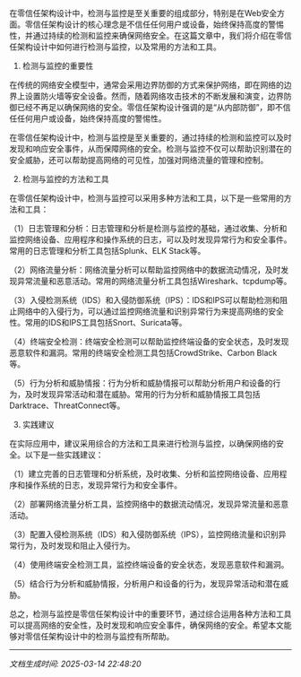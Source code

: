 在零信任架构设计中，检测与监控是至关重要的组成部分，特别是在Web安全方面。零信任架构设计的核心理念是不信任任何用户或设备，始终保持高度的警惕性，并通过持续的检测和监控来确保网络安全。在这篇文章中，我们将介绍在零信任架构设计中如何进行检测与监控，以及常用的方法和工具。

1. 检测与监控的重要性

在传统的网络安全模型中，通常会采用边界防御的方式来保护网络，即在网络的边界上设置防火墙等安全设备。然而，随着网络攻击技术的不断发展和演变，边界防御已经不再足以确保网络的安全。零信任架构设计强调的是“从内部防御”，即不信任任何用户或设备，始终保持高度的警惕性。

在零信任架构设计中，检测与监控是至关重要的，通过持续的检测和监控可以及时发现和响应安全事件，从而保障网络的安全。检测与监控不仅可以帮助识别潜在的安全威胁，还可以帮助提高网络的可见性，加强对网络流量的管理和控制。

2. 检测与监控的方法和工具

在零信任架构设计中，检测与监控可以采用多种方法和工具，以下是一些常用的方法和工具：

（1）日志管理和分析：日志管理和分析是检测与监控的基础，通过收集、分析和监控网络设备、应用程序和操作系统的日志，可以及时发现异常行为和安全事件。常用的日志管理和分析工具包括Splunk、ELK Stack等。

（2）网络流量分析：网络流量分析可以帮助监控网络中的数据流动情况，及时发现异常流量和恶意活动。常用的网络流量分析工具包括Wireshark、tcpdump等。

（3）入侵检测系统（IDS）和入侵防御系统（IPS）：IDS和IPS可以帮助检测和阻止网络中的入侵行为，可以通过监控网络流量和识别异常行为来提高网络的安全性。常用的IDS和IPS工具包括Snort、Suricata等。

（4）终端安全检测：终端安全检测可以帮助监控终端设备的安全状态，及时发现恶意软件和漏洞。常用的终端安全检测工具包括CrowdStrike、Carbon Black等。

（5）行为分析和威胁情报：行为分析和威胁情报可以帮助分析用户和设备的行为，及时发现异常活动和潜在威胁。常用的行为分析和威胁情报工具包括Darktrace、ThreatConnect等。

3. 实践建议

在实际应用中，建议采用综合的方法和工具来进行检测与监控，以确保网络的安全。以下是一些实践建议：

（1）建立完善的日志管理和分析系统，及时收集、分析和监控网络设备、应用程序和操作系统的日志，发现异常行为和安全事件。

（2）部署网络流量分析工具，监控网络中的数据流动情况，发现异常流量和恶意活动。

（3）配置入侵检测系统（IDS）和入侵防御系统（IPS），监控网络流量和识别异常行为，及时发现和阻止入侵行为。

（4）使用终端安全检测工具，监控终端设备的安全状态，发现恶意软件和漏洞。

（5）结合行为分析和威胁情报，分析用户和设备的行为，发现异常活动和潜在威胁。

总之，检测与监控是零信任架构设计中的重要环节，通过综合运用各种方法和工具可以提高网络的安全性，及时发现和响应安全事件，确保网络的安全。希望本文能够对零信任架构设计中的检测与监控有所帮助。

---

*文档生成时间: 2025-03-14 22:48:20*


